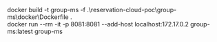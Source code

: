 docker build -t group-ms -f .\reservation-cloud-poc\group-ms\docker\Dockerfile .             
docker run --rm -it -p 8081:8081 --add-host localhost:172.17.0.2 group-ms:latest group-ms